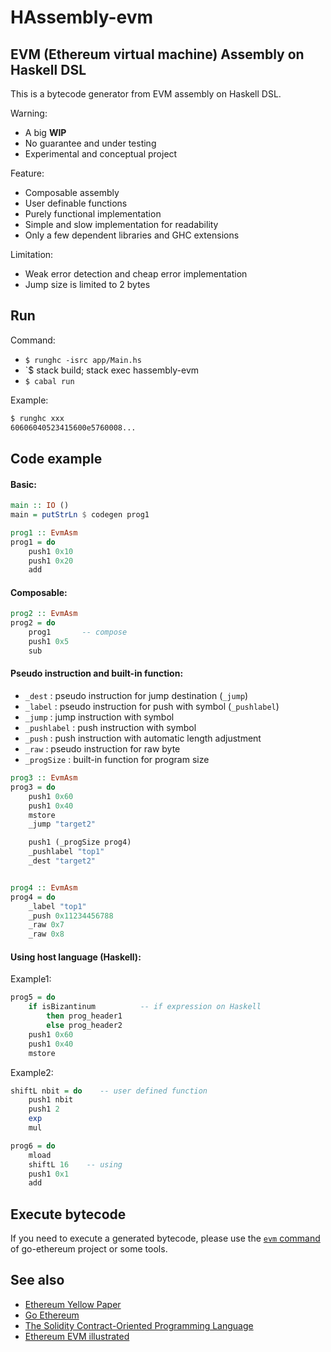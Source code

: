 HAssembly-evm
=============

## EVM (Ethereum virtual machine) Assembly on Haskell DSL

This is a bytecode generator from EVM assembly on Haskell DSL.

Warning:
  * A big **WIP**
  * No guarantee and under testing
  * Experimental and conceptual project

Feature:
  * Composable assembly
  * User definable functions
  * Purely functional implementation
  * Simple and slow implementation for readability
  * Only a few dependent libraries and GHC extensions

Limitation:
  * Weak error detection and cheap error implementation
  * Jump size is limited to 2 bytes


## Run

Command:

  * `$ runghc -isrc app/Main.hs`
  * `$ stack build; stack exec hassembly-evm
  * `$ cabal run`

Example:

  ```sh
  $ runghc xxx
  60606040523415600e5760008...
  ```


## Code example

#### Basic:

  ```Haskell
  main :: IO ()
  main = putStrLn $ codegen prog1
  
  prog1 :: EvmAsm
  prog1 = do
      push1 0x10
      push1 0x20
      add
  ```

#### Composable:

  ```Haskell
  prog2 :: EvmAsm
  prog2 = do
      prog1       -- compose
      push1 0x5
      sub
  ```

#### Pseudo instruction and built-in function:

  * `_dest` : pseudo instruction for jump destination (`_jump`)
  * `_label` : pseudo instruction for push with symbol (`_pushlabel`)
  * `_jump` : jump instruction with symbol
  * `_pushlabel` : push instruction with symbol
  * `_push` : push instruction with automatic length adjustment
  * `_raw` : pseudo instruction for raw byte
  * `_progSize` : built-in function for program size

  ```Haskell
  prog3 :: EvmAsm
  prog3 = do
      push1 0x60
      push1 0x40
      mstore
      _jump "target2"
  
      push1 (_progSize prog4)
      _pushlabel "top1"
      _dest "target2"
  
  
  prog4 :: EvmAsm
  prog4 = do
      _label "top1"
      _push 0x11234456788
      _raw 0x7
      _raw 0x8
  ```

#### Using host language (Haskell):
Example1:

  ```Haskell
  prog5 = do
      if isBizantinum          -- if expression on Haskell
          then prog_header1
          else prog_header2
      push1 0x60
      push1 0x40
      mstore
  ```

Example2:

  ```Haskell
  shiftL nbit = do    -- user defined function
      push1 nbit
      push1 2
      exp
      mul
  
  prog6 = do
      mload
      shiftL 16    -- using
      push1 0x1
      add
  ```


## Execute bytecode

If you need to execute a generated bytecode, please use the [`evm` command](https://github.com/ethereum/go-ethereum) of go-ethereum project or some tools.


## See also
  * [Ethereum Yellow Paper](https://github.com/ethereum/yellowpaper)
  * [Go Ethereum](https://github.com/ethereum/go-ethereum)
  * [The Solidity Contract-Oriented Programming Language](https://github.com/ethereum/solidity)
  * [Ethereum EVM illustrated](https://github.com/takenobu-hs/ethereum-evm-illustrated)
